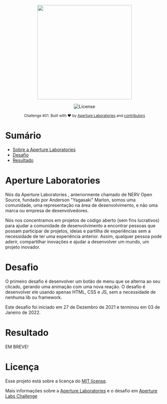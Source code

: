 <p align="center">
   <img src="https://github.com/ApertureLaboratory.png" width="300"/>
</p>

<p align="center">
  <img alt="License" src="https://img.shields.io/badge/license-MIT-258BF1">
</p>

<div align="center">
  <sub>Challenge #01. Built with ❤︎ by
    <a href="https://github.com/ApertureLaboratory">Aperture Laboratories</a> and
    <a href="https://github.com/orgs/ApertureLaboratory/people">
      contributors
    </a>
  </sub>
</div>

# Sumário

* [Sobre a Aperture Laboratories](#aperture-laboratories)
* [Desafio](#desafio)
* [Resultado](#resultado)

# Aperture Laboratories
Nós da Aperture Laboratories , anteriormente chamado de NERV Open Source, fundado por Anderson "Yagasaki" Marlon, somos uma comunidade, uma representação na área de desenvolvimento, e não uma marca ou empresa de desenvolvedores. 

Nós nos concentramos em projetos de código aberto (sem fins lucrativos) para ajudar a comunidade de desenvolvimento a encontrar pessoas que possam participar de projetos, ideias e partilha de experiências sem a necessidade de ter uma experiência anterior. Assim, qualquer pessoa pode aderir, compartilhar inovações e ajudar a desenvolver um mundo, um projeto inovador.

# Desafio
O primeiro desafio é desenvolver um botão de menu que se alterna ao seu clicado, gerando uma animação com uma nova reação.
O desafio é desenvolver ele usando apenas HTML, CSS e JS, sem a necessidade de nenhuma lib ou framework.

Este desafio foi iniciado em 27 de Dezembro de 2021 e terminou em 03 de Janeiro de 2022.

# Resultado

EM BREVE!

# Licença

Esse projeto está sobre a licença do [MIT license](./LICENSE).

Mais informações sobre a [Aperture Laboratories](https://aperturelabs.netlify.com/) e o desafio em [Aperture Labs Challenge](https://aperturelabs.netlify.com/challenge/)
